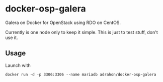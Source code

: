 # docker-osp-galera

Galera on Docker for OpenStack using RDO on CentOS.

Currently is one node only to keep it simple. This is just to test stuff, don't use it.


## Usage

Launch with

    docker run -d -p 3306:3306 --name mariadb adrahon/docker-osp-galera
